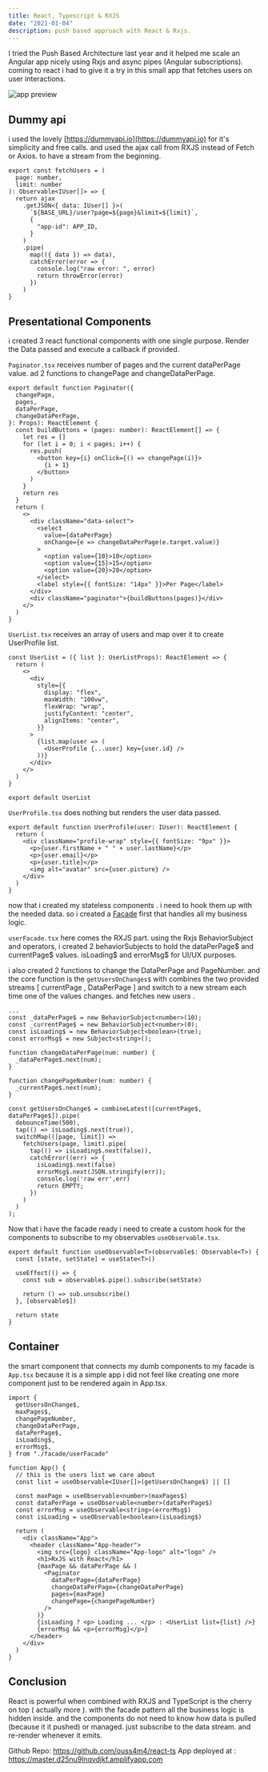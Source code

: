 ```yaml
---
title: React, Typescript & RXJS
date: "2021-01-04"
description: push based approach with React & Rxjs.
---
```


I tried the Push Based Architecture last year and it helped me scale an Angular app nicely using Rxjs and async pipes (Angular subscriptions). coming to react i had to give it a try in this small app that fetches users on user interactions.

![app preview](./rxjsreact.JPG)
 
## Dummy api

i used the lovely [https://dummyapi.io](https://dummyapi.io) for it's simplicity and free calls. and used the ajax call from RXJS instead of Fetch or Axios. to have a stream from the beginning.

```tsx
export const fetchUsers = (
  page: number,
  limit: number
): Observable<IUser[]> => {
  return ajax
    .getJSON<{ data: IUser[] }>(
      `${BASE_URL}/user?page=${page}&limit=${limit}`,
      {
        "app-id": APP_ID,
      }
    )
    .pipe(
      map(({ data }) => data),
      catchError(error => {
        console.log("raw error: ", error)
        return throwError(error)
      })
    )
}
```

## Presentational Components

i created 3 react functional components with one single purpose. Render the Data passed and execute a callback if provided.

`Paginator.tsx` receives number of pages and the current dataPerPage value. ad 2 functions to changePage and changeDataPerPage.

```tsx
export default function Paginator({
  changePage,
  pages,
  dataPerPage,
  changeDataPerPage,
}: Props): ReactElement {
  const buildButtons = (pages: number): ReactElement[] => {
    let res = []
    for (let i = 0; i < pages; i++) {
      res.push(
        <button key={i} onClick={() => changePage(i)}>
          {i + 1}
        </button>
      )
    }
    return res
  }
  return (
    <>
      <div className="data-select">
        <select
          value={dataPerPage}
          onChange={e => changeDataPerPage(e.target.value)}
        >
          <option value={10}>10</option>
          <option value={15}>15</option>
          <option value={20}>20</option>
        </select>
        <label style={{ fontSize: "14px" }}>Per Page</label>
      </div>
      <div className="paginator">{buildButtons(pages)}</div>
    </>
  )
}
```

`UserList.tsx` receives an array of users and map over it to create UserProfile list.

```tsx
const UserList = ({ list }: UserListProps): ReactElement => {
  return (
    <>
      <div
        style={{
          display: "flex",
          maxWidth: "100vw",
          flexWrap: "wrap",
          justifyContent: "center",
          alignItems: "center",
        }}
      >
        {list.map(user => (
          <UserProfile {...user} key={user.id} />
        ))}
      </div>
    </>
  )
}

export default UserList
```

`UserProfile.tsx` does nothing but renders the user data passed.

```tsx
export default function UserProfile(user: IUser): ReactElement {
  return (
    <div className="profile-wrap" style={{ fontSize: "9px" }}>
      <p>{user.firstName + " " + user.lastName}</p>
      <p>{user.email}</p>
      <p>{user.title}</p>
      <img alt="avatar" src={user.picture} />
    </div>
  )
}
```

now that i created my stateless components . i need to hook them up with the needed data. so i created a [Facade](https://en.wikipedia.org/wiki/Facade_pattern) first that handles all my business logic.

`userFacade.tsx` here comes the RXJS part. using the Rxjs BehaviorSubject and operators, i created 2 behaviorSubjects to hold the dataPerPage$ and currentPage$ values. isLoading$ and errorMsg$ for UI/UX purposes.

i also created 2 functions to change the DataPerPage and PageNumber. and the core function is the `getUsersOnChanges$` with combines the two provided streams [ currentPage , DataPerPage ] and switch to a new stream each time one of the values changes. and fetches new users .

```tsx
...
const _dataPerPage$ = new BehaviorSubject<number>(10);
const _currentPage$ = new BehaviorSubject<number>(0);
const isLoading$ = new BehaviorSubject<boolean>(true);
const errorMsg$ = new Subject<string>();

function changeDataPerPage(num: number) {
  _dataPerPage$.next(num);
}

function changePageNumber(num: number) {
  _currentPage$.next(num);
}

const getUsersOnChange$ = combineLatest([currentPage$, dataPerPage$]).pipe(
  debounceTime(500),
  tap(() => isLoading$.next(true)),
  switchMap(([page, limit]) =>
    fetchUsers(page, limit).pipe(
      tap(() => isLoading$.next(false)),
      catchError((err) => {
        isLoading$.next(false)
        errorMsg$.next(JSON.stringify(err));
        console.log('raw err',err)
        return EMPTY;
      })
    )
  )
);

```

Now that i have the facade ready i need to create a custom hook for the components to subscribe to my observables `useObservable.tsx`.

```tsx
export default function useObservable<T>(observable$: Observable<T>) {
  const [state, setState] = useState<T>()

  useEffect(() => {
    const sub = observable$.pipe().subscribe(setState)

    return () => sub.unsubscribe()
  }, [observable$])

  return state
}
```

## Container

the smart component that connects my dumb components to my facade is `App.tsx` because it is a simple app i did not feel like creating one more component just to be rendered again in App.tsx.

```tsx
import {
  getUsersOnChange$,
  maxPages$,
  changePageNumber,
  changeDataPerPage,
  dataPerPage$,
  isLoading$,
  errorMsg$,
} from "./facade/userFacade"

function App() {
  // this is the users list we care about
  const list = useObservable<IUser[]>(getUsersOnChange$) || []

  const maxPage = useObservable<number>(maxPages$)
  const dataPerPage = useObservable<number>(dataPerPage$)
  const errorMsg = useObservable<string>(errorMsg$)
  const isLoading = useObservable<boolean>(isLoading$)

  return (
    <div className="App">
      <header className="App-header">
        <img src={logo} className="App-logo" alt="logo" />
        <h1>RxJS with React</h1>
        {maxPage && dataPerPage && (
          <Paginator
            dataPerPage={dataPerPage}
            changeDataPerPage={changeDataPerPage}
            pages={maxPage}
            changePage={changePageNumber}
          />
        )}
        {isLoading ? <p> Loading ... </p> : <UserList list={list} />}
        {errorMsg && <p>{errorMsg}</p>}
      </header>
    </div>
  )
}
```

## Conclusion

React is powerful when combined with RXJS and TypeScript is the cherry on top ( actually more ). with the facade pattern all the business logic is hidden inside. and the components do not need to know how data is pulled (because it it pushed) or managed. just subscribe to the data stream. and re-render whenever it emits. 

Github Repo: https://github.com/ouss4m4/react-ts
App deployed at : https://master.d25nu9lnqvdjkf.amplifyapp.com